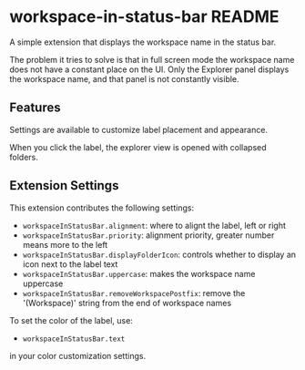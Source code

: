 # workspace-in-status-bar README

A simple extension that displays the workspace name in the status bar.

The problem it tries to solve is that in full screen mode the workspace name
does not have a constant place on the UI. Only the Explorer panel displays the
workspace name, and that panel is not constantly visible.

## Features

Settings are available to customize label placement and appearance.

When you click the label, the explorer view is opened with collapsed folders.

## Extension Settings

This extension contributes the following settings:

* `workspaceInStatusBar.alignment`: where to alignt the label, left or right
* `workspaceInStatusBar.priority`: alignment priority, greater number means more to the left
* `workspaceInStatusBar.displayFolderIcon`: controls whether to display an icon next to the label text
* `workspaceInStatusBar.uppercase`: makes the workspace name uppercase
* `workspaceInStatusBar.removeWorkspacePostfix`: remove the '(Workspace)' string from the end of workspace names

To set the color of the label, use:

* `workspaceInStatusBar.text`

in your color customization settings.
